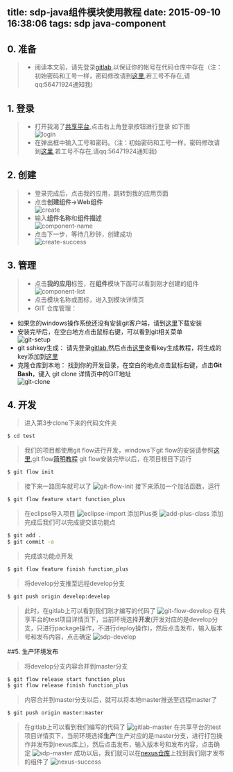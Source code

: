 title: sdp-java组件模块使用教程
date: 2015-09-10 16:38:06
tags: sdp java-component
------
## 0. 准备
 >* 阅读本文前，请先登录[gitlab](http://git.menethil.net),以保证你的帐号在代码仓库中存在（注：初始密码和工号一样，密码修改请到[这里](http://erp.menethil.net),若工号不存在,请qq:56471924通知我)
 
## 1. 登录
>* 打开我渴了[共享平台](http://sdp.menethil.net),点击右上角登录按钮进行登录 如下图  
 ![login](http://7xlovv.com1.z0.glb.clouddn.com/login.jpg)  
 >* 在弹出框中输入工号和密码。（注：初始密码和工号一样，密码修改请到[这里](http://erp.menethil.net),若工号不存在,请qq:56471924通知我)
 
## 2. 创建
 >* 登录完成后，点击我的应用，跳转到我的应用页面  
 >* 点击**创建组件->Web组件**  
 ![create](http://7xlovv.com1.z0.glb.clouddn.com/create.jpg)  
 >* 输入**组件名称**和**组件描述**  
![component-name](http://7xlovv.com1.z0.glb.clouddn.com/component-name.jpg)  
  >* 点击下一步，等待几秒钟，创建成功  
  ![create-success](http://7xlovv.com1.z0.glb.clouddn.com/create-success.jpg)
  
## 3. 管理
 >* 点击**我的应用**标签，在**组件**模块下面可以看到刚才创建的组件
![component-list](http://7xlovv.com1.z0.glb.clouddn.com/component-list.jpg)  
>* 点击模块名称或图标，进入到模块详情页
>* GIT 仓库管理：
  * 如果您的windows操作系统还没有安装git客户端，请到[这里](http://cdncs.101.com/v0.1/static/skin_manager/default/biz-comp-main/ios/Git_V1.9.5_preview20150319.1435310867.exe?&attachment=true)下载安装
  * 安装完毕后，在空白地方点击鼠标右键，可以看到git相关菜单  
  ![git-setup](http://7xlovv.com1.z0.glb.clouddn.com/git-setup.jpg)  
  * git sshkey生成： 请先登录[gitlab](http://git.menethil.net),然后点击[这里](http://git.menethil.net/help/ssh/README)查看key生成教程，将生成的key添加到[这里](http://git.menethil.net/profile/keys/new)
  * 克隆仓库到本地： 找到你的开发目录，在空白的地点点击鼠标右键，点击**Git Bash**，键入 git clone 详情页中的GIT地址  
 ![git-clone](http://7xlovv.com1.z0.glb.clouddn.com/git-clone.jpg)
 
## 4. 开发
>进入第3步clone下来的代码文件夹
```bash
$ cd test
```
>我们的项目都使用git flow进行开发，windows下git
>flow的安装请参照[这里](http://shareinto.github.io/2015/09/10/windows-git-flow-install/),git flow[简明教程](http://danielkummer.github.io/git-flow-cheatsheet/)
>git flow安装完毕以后，在项目根目下运行
```bash
$ git flow init
```
>接下来一路回车就可以了
![git-flow-init](http://7xlovv.com1.z0.glb.clouddn.com/git-flow-init.jpg)
>接下来添加一个加法函数，运行
```bash
$ git flow feature start function_plus
```
>在eclipse导入项目
![eclipse-import](http://7xlovv.com1.z0.glb.clouddn.com/eclipse-import.jpg)
>添加Plus类
![add-plus-class](http://7xlovv.com1.z0.glb.clouddn.com/add-plus-class.jpg)
>添加完成后我们可以完成提交该功能点
```bash
$ git add .
$ git commit -a
```
>完成该功能点开发
```bash
$ git flow feature finish function_plus
```
>将develop分支推至远程develop分支
```bash
$ git push origin develop:develop
```
>此时，在gitlab上可以看到我们刚才编写的代码了
![git-flow-develop](http://7xlovv.com1.z0.glb.clouddn.com/git-lab-develop.jpg)
>在共享平台的test项目详情页下，当前环境选择**开发**(开发对应的是develop分支，只进行package操作，不进行deploy操作)，然后点击发布，输入版本号和发布内容，点击确定
![sdp-develop](http://7xlovv.com1.z0.glb.clouddn.com/sdp-develop.jpg)

##5. 生产环境发布
>将develop分支内容合并到master分支
```bash
$ git flow release start function_plus
$ git flow release finish function_plus
```
>内容合并到master分支以后，就可以将本地master推送至远程master了
```bash
$ git push origin master:master
```
>在gitlab上可以看到我们编写的代码了
![gitlab-master](http://7xlovv.com1.z0.glb.clouddn.com/gitlab-master.jpg)
>在共享平台的test项目详情页下，当前环境选择**生产**(生产对应的是master分支，进行打包操作并发布到nexus库上)，然后点击发布，输入版本号和发布内容，点击确定
![sdp-master](http://7xlovv.com1.z0.glb.clouddn.com/sdp-master.jpg)
>成功以后，我们就可以在[nexus仓库](http://nexus.menethil.net)上找到我们刚才发布的组件了
![nexus-success](http://7xlovv.com1.z0.glb.clouddn.com/nexus-success.jpg)